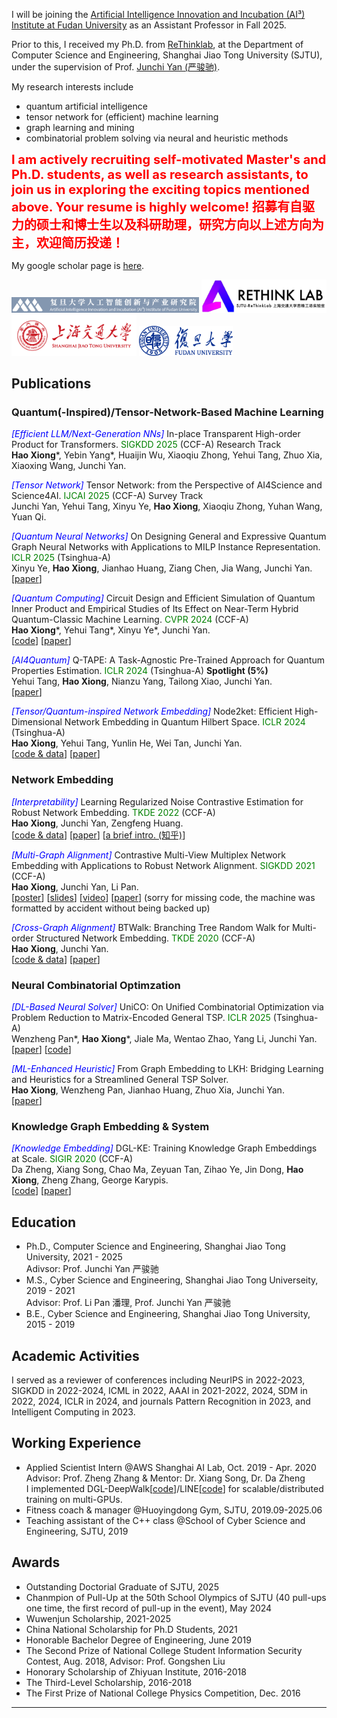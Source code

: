 I will be joining the [Artificial Intelligence Innovation and Incubation (AI³) Institute at Fudan University](https://ai3.fudan.edu.cn/) as an Assistant Professor in Fall 2025.

Prior to this, I received my Ph.D. from [ReThinklab](https://thinklab.sjtu.edu.cn/), at the Department of Computer Science and Engineering, Shanghai Jiao Tong University (SJTU), under the supervision of Prof. [Junchi Yan (严骏驰)](https://thinklab.sjtu.edu.cn/).
 <!-- (SJTU) and Prof. [Xuemin Lin](https://www.cse.unsw.edu.au/~lxue/) (UNSW) -->
My research interests include
- quantum artificial intelligence
- tensor network for (efficient) machine learning
- graph learning and mining
- combinatorial problem solving via neural and heuristic methods

<span style="color: red; font-weight: bold; font-size: 20px;">I am actively recruiting self-motivated Master's and Ph.D. students, as well as research assistants, to join us in exploring the exciting topics mentioned above. Your resume is highly welcome! 招募有自驱力的硕士和博士生以及科研助理，研究方向以上述方向为主，欢迎简历投递！</span>

My google scholar page is [here](https://scholar.google.co.jp/citations?user=ytxxSWAAAAAJ).

<img src="/pics/ai3.png" alt="rethinklab" width="300px">
<img src="/pics/rethinklab.png" alt="rethinklab" width="200px">
<img src="/pics/sjtu.png" alt="rethinklab" width="200px">
<img src="/pics/fdu.png" width="150px">


## Publications

### Quantum(-Inspired)/Tensor-Network-Based Machine Learning

<span style="color: blue; font-style: italic;">[Efficient LLM/Next-Generation NNs]</span> In-place Transparent High-order Product for Transformers. <span style="color: green;">SIGKDD 2025</span> (CCF-A) Research Track 
<br>**Hao Xiong**&#42;, Yebin Yang&#42;, Huaijin Wu, Xiaoqiu Zhong, Yehui Tang, Zhuo Xia, Xiaoxing Wang, Junchi Yan.

<span style="color: blue; font-style: italic;">[Tensor Network]</span> Tensor Network: from the Perspective of AI4Science and Science4AI. <span style="color: green;">IJCAI 2025</span> (CCF-A) Survey Track 
<br>Junchi Yan, Yehui Tang, Xinyu Ye, **Hao Xiong**, Xiaoqiu Zhong, Yuhan Wang, Yuan Qi. 

<span style="color: blue; font-style: italic;">[Quantum Neural Networks]</span> On Designing General and Expressive Quantum Graph Neural Networks with Applications to MILP Instance Representation. <span style="color: green;">ICLR 2025</span> (Tsinghua-A)
<br>Xinyu Ye, **Hao Xiong**, Jianhao Huang, Ziang Chen, Jia Wang, Junchi Yan.
<br>[[paper](https://openreview.net/pdf?id=IQi8JOqLuv)]

<span style="color: blue; font-style: italic;">[Quantum Computing]</span> Circuit Design and Efficient Simulation of Quantum Inner Product and Empirical Studies of Its Effect on Near-Term Hybrid Quantum-Classic Machine Learning. <span style="color: green;">CVPR 2024</span> (CCF-A)
<br>**Hao Xiong**&#42;, Yehui Tang&#42;, Xinyu Ye&#42;, Junchi Yan. 
<br>[[code](https://github.com/ShawXh/qip_cvpr24)] [[paper](https://openaccess.thecvf.com/content/CVPR2024/papers/Xiong_Circuit_Design_and_Efficient_Simulation_of_Quantum_Inner_Product_and_CVPR_2024_paper.pdf)]

<span style="color: blue; font-style: italic;">[AI4Quantum]</span> Q-TAPE: A Task-Agnostic Pre-Trained Approach for Quantum Properties Estimation. <span style="color: green;">ICLR 2024</span> (Tsinghua-A) **Spotlight (5%)** 
<br>Yehui Tang, **Hao Xiong**, Nianzu Yang, Tailong Xiao, Junchi Yan.
<br>[[paper](https://openreview.net/pdf?id=vrBVFXwAmi)]

<span style="color: blue; font-style: italic;">[Tensor/Quantum-inspired Network Embedding]</span> Node2ket: Efficient High-Dimensional Network Embedding in Quantum Hilbert Space. <span style="color: green;">ICLR 2024</span> (Tsinghua-A)
<br>**Hao Xiong**, Yehui Tang, Yunlin He, Wei Tan, Junchi Yan. 
<br>[[code & data](https://github.com/ShawXh/node2ket)] [[paper](https://openreview.net/forum?id=lROh08eK6n)]

### Network Embedding

<span style="color: blue; font-style: italic;">[Interpretability]</span> Learning Regularized Noise Contrastive Estimation for Robust Network Embedding. <span style="color: green;">TKDE 2022</span> (CCF-A)
<br>**Hao Xiong**, Junchi Yan, Zengfeng Huang. 
<br>[[code & data](https://github.com/ShawXh/RNCE)] [[paper](/assets/rnce.pdf)] [[a brief intro. (知乎)](https://zhuanlan.zhihu.com/p/466374601)]

<span style="color: blue; font-style: italic;">[Multi-Graph Alignment]</span> Contrastive Multi-View Multiplex Network Embedding with Applications to Robust Network Alignment. <span style="color: green;">SIGKDD 2021</span> (CCF-A)
<br> **Hao Xiong**, Junchi Yan, Li Pan.
<br>[[poster](/assets/cm2ne_poster.pdf)] [[slides](/assets/cm2ne_slides.pdf)] [[video](https://files.atypon.com/acm/0e525787f8d7f22ebd7bd0516a387a77)] [[paper](https://dl.acm.org/doi/10.1145/3447548.3467227)] (sorry for missing code, the machine was formatted by accident without being backed up)

<span style="color: blue; font-style: italic;">[Cross-Graph Alignment]</span> BTWalk: Branching Tree Random Walk for Multi-order Structured Network Embedding. <span style="color: green;">TKDE 2020</span> (CCF-A)
<br>**Hao Xiong**, Junchi Yan. 
<br>[[code & data](https://github.com/ShawXh/BTWalk)] [[paper](/assets/btwalk.pdf)]

### Neural Combinatorial Optimzation

<span style="color: blue; font-style: italic;">[DL-Based Neural Solver]</span> UniCO: On Unified Combinatorial Optimization via Problem Reduction to Matrix-Encoded General TSP. <span style="color: green;">ICLR 2025</span> (Tsinghua-A)
<br>Wenzheng Pan&#42;, **Hao Xiong**&#42;, Jiale Ma, Wentao Zhao, Yang Li, Junchi Yan.
<br>[[paper](https://openreview.net/pdf?id=yEwakMNIex)] [[code](https://github.com/wzever/UniCO)]

<span style="color: blue; font-style: italic;">[ML-Enhanced Heuristic]</span> From Graph Embedding to LKH: Bridging Learning and Heuristics for a Streamlined General TSP Solver.
<br> **Hao Xiong**, Wenzheng Pan, Jianhao Huang, Zhuo Xia, Junchi Yan.
<br>[[paper](https://openreview.net/pdf?id=iXBYYbYTvX)]

### Knowledge Graph Embedding & System

<span style="color: blue; font-style: italic;">[Knowledge Embedding]</span> DGL-KE: Training Knowledge Graph Embeddings at Scale. <span style="color: green;">SIGIR 2020</span> (CCF-A)
<br>Da Zheng, Xiang Song, Chao Ma, Zeyuan Tan, Zihao Ye, Jin Dong, **Hao Xiong**, Zheng Zhang, George Karypis.
<br>[[code](https://github.com/awslabs/dgl-ke)] [[paper](https://arxiv.org/pdf/2004.08532)]

## Education

- Ph.D., Computer Science and Engineering, Shanghai Jiao Tong University, 2021 - 2025
<br>Adivsor: Prof. Junchi Yan 严骏驰<br/>
- M.S., Cyber Science and Engineering, Shanghai Jiao Tong Universeity, 2019 - 2021
<br>Advisor: Prof. Li Pan 潘理, Prof. Junchi Yan 严骏驰<br/>
- B.E., Cyber Science and Engineering, Shanghai Jiao Tong University, 2015 - 2019

## Academic Activities

I served as a reviewer of conferences including NeurIPS in 2022-2023, SIGKDD in 2022-2024, ICML in 2022, AAAI in 2021-2022, 2024, SDM in 2022, 2024, ICLR in 2024, and journals Pattern Recognition in 2023, and Intelligent Computing in 2023.

## Working Experience

- Applied Scientist Intern @AWS Shanghai AI Lab, Oct. 2019 - Apr. 2020
<br>Advisor: Prof. Zheng Zhang & Mentor: Dr. Xiang Song, Dr. Da Zheng
<br>I implemented DGL-DeepWalk[[code](https://github.com/dmlc/dgl/tree/master/examples/pytorch/ogb/deepwalk)]/LINE[[code](https://github.com/dmlc/dgl/tree/master/examples/pytorch/ogb/line)] for scalable/distributed training on multi-GPUs.
- Fitness coach & manager @Huoyingdong Gym, SJTU, 2019.09-2025.06
- Teaching assistant of the C++ class @School of Cyber Science and Engineering, SJTU, 2019

## Awards

- Outstanding Doctorial Graduate of SJTU, 2025
- Chanmpion of Pull-Up at the 50th School Olympics of SJTU (40 pull-ups one time, the first record of pull-up in the event), May 2024
- Wuwenjun Scholarship, 2021-2025
- China National Scholarship for Ph.D Students, 2021
- Honorable Bachelor Degree of Engineering, June 2019
- The Second Prize of National College Student Information Security Contest, Aug. 2018, Advisor: Prof. Gongshen Liu
- Honorary Scholarship of Zhiyuan Institute, 2016-2018
- The Third-Level Scholarship, 2016-2018
- The First Prize of National College Physics Competition, Dec. 2016

* * *

